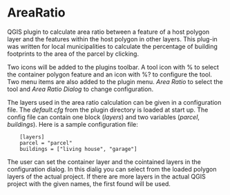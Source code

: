 # AreaRatio
QGIS plugin to calculate area ratio between a feature of a host polygon layer 
and the features within the host polygon in other layers.
This plug-in was written for local municipalities to calculate the percentage
of building footprints to the area of the parcel by clicking.

Two icons will be added to the plugins toolbar. A tool icon with % to select the
container polygon feature and an icon with %? to configure the tool.
Two menu items are also added to the plugin menu. *Area Ratio* to select the tool and
*Area Ratio Dialog* to change configuration.

The layers used in the area ratio calculation can be given in a configuration
file. The *default.cfg* from the plugin directory is loaded at start up.
The config file can contain one block (*layers*) and two variables
(*parcel*, *buildings*). Here is a sample configuration file:

```
    [layers]
    parcel = "parcel"
    buildings = ["living house", "garage"]
```

The user can set the container layer and the cointained layers in the
configuration dialog. In this dialig you can select from the loaded
polygon layers of the actual project.
If there are more layers in the actual QGIS project with the given names, the 
first found will be used.
